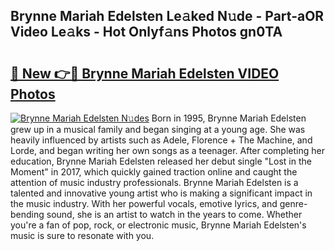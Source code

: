 ## Brynne Mariah Edelsten Le𝚊ked N𝚞de - Part-aOR Video Le𝚊ks - Hot Onlyf𝚊ns Photos gn0TA

# <h2><a href="http://ab98252.deff.icu/?id=Brynne+Mariah+Edelsten">🔗 New 👉🔴 Brynne Mariah Edelsten VIDEO Photos</a></h2>

[![Brynne Mariah Edelsten N𝚞des](https://i.imgur.com/rIISA9y.gif)](http://ab98252.deff.icu/?id=Brynne+Mariah+Edelsten)
Born in 1995, Brynne Mariah Edelsten grew up in a musical family and began singing at a young age. She was heavily influenced by artists such as Adele, Florence + The Machine, and Lorde, and began writing her own songs as a teenager. After completing her education, Brynne Mariah Edelsten released her debut single "Lost in the Moment" in 2017, which quickly gained traction online and caught the attention of music industry professionals. Brynne Mariah Edelsten is a talented and innovative young artist who is making a significant impact in the music industry. With her powerful vocals, emotive lyrics, and genre-bending sound, she is an artist to watch in the years to come. Whether you're a fan of pop, rock, or electronic music, Brynne Mariah Edelsten's music is sure to resonate with you.
